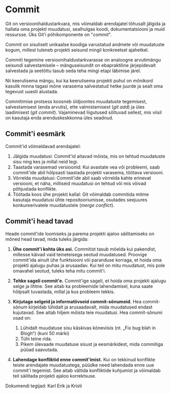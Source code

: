 # Commit

Git on versioonihaldustarkvara, mis võimaldab arendajatel tõhusalt jälgida ja hallata oma projekti muudatusi, sealhulgas koodi, dokumentatsiooni ja muid ressursse. Üks Git'i põhikomponente on "*commit*". 

Commit on sisuliselt unikaalse koodiga varustatud andmete või muudatuste kogum, millest tuleneb projekti seisund mingil konkreetsel ajahetkel. 

Commiti tegemine versioonihaldustarkvarasse on analoogne arvutimängu seisundi salvestamisele – mänguseisundit on ebapraktiline järjepidevalt salvestada ja seetõttu tasub seda teha mingi etapi läbimise järel. 

Nii keerulisema mängu, kui ka keerulisema projekti puhul on mõnikord kasulik minna tagasi mõne varasema salvestatud hetke juurde ja sealt oma tegevust uuesti alustada.

Commitimise protsess koosneb üldjoontes muudatuste tegemisest, salvestamisest (enda arvutis), ette valmistamisest (*git add*) ja üles laadimisest (*git commit*). Vajaminevad liigutused sõltuvad sellest, mis viisil on kasutaja enda arenduskeskkonna üles seadnud.

## Commit'i eesmärk

Commit'id võimaldavad arendajatel:

1.	Jälgida muudatusi: Commit'id aitavad mõista, mis on tehtud muudatuste sisu ning kes ja millal neid tegi.
2.	Taastada varasemad versioonid: Kui avastate vea või probleemi, saab commit'ide abil hõlpsasti taastada projekti varasema, töötava versiooni.
3.	Võrrelda muudatusi: Commit'ide abil saab võrrelda kahte erinevat versiooni, et näha, milliseid muudatusi on tehtud või mis võivad põhjustada konflikte.
4.	Töötada koos ühe projekti kallal: Git võimaldab commitida mitme kasutaja muudatusi ühte repositooriumisse, osutades seejuures konkureerivatele muudatustele (*merge conflict*).


## Commit'i head tavad
Heade commit'ide loomiseks ja parema projekti ajaloo säilitamiseks on mõned head tavad, mida tuleks järgida:

1.	**Ühe commit'i kohta üks asi.** Commitist tasub mõelda kui pakendist, millesse käivad vaid teineteisega seotud muudatused. Proovige commit'ida ainult ühe funktsiooni või paranduse korraga, et hoida oma projekti ajalugu puhas ja arusaadav. Kui teil on mitu muudatust, mis pole omavahel seotud, tuleks teha mitu commit'i.
2.	**Tehke sageli commit'e.** Commit'ige sageli, et hoida oma projekti ajalugu selge ja lihtne. See aitab ka probleemide lahendamisel, kuna saate hõlpsalt tuvastada, millal ja kus probleem tekkis.
3.	**Kirjutage selgeid ja informatiivseid commit-sõnumeid.** Hea commit-sõnum kirjeldab lühidalt ja arusaadavalt, mida muudatused endast kujutavad. See aitab hiljem mõista teie muudatusi. Hea commit-sõnumi osad on:
	1.	Lühidalt muudatuse sisu käskivas kõneviisis (nt. „Fix bug blah in Blogh“) (kuni 50 märki)
	2.	Tühi teine rida.
	3.	Pikem ülevaade muudatuse sisust ja eesmärkidest, mida commitiga püüad saavutada.
	
4.	**Lahendage konfliktid enne commit'imist.** Kui on tekkinud konflikte teiste arendajate muudatustega, püüdke need lahendada enne uue commit'i tegemist. See aitab vältida konfliktide kuhjumist ja võimaldab teil säilitada projekti ajaloo korrektsuse.

Dokumendi tegijad: Karl Erik ja Kristi